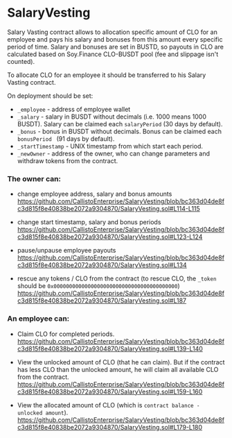 # SalaryVesting

Salary Vasting contract allows to allocation specific amount of CLO for an employee and pays his salary and bonuses from this amount every specific period of time.
Salary and bonuses are set in BUSTD, so payouts in CLO are calculated based on Soy.Finance CLO-BUSDT pool (fee and slippage isn't counted).

To allocate CLO for an employee it should be transferred to his Salary Vasting contract.

On deployment should be set:
- `_employee` - address of employee wallet
- `_salary` - salary in BUSDT without decimals (i.e. 1000 means 1000 BUSDT). Salary can be claimed each `salaryPeriod` (30 days by default).
- `_bonus` - bonus in BUSDT without decimals. Bonus can be claimed each `bonusPeriod ` (91 days by default).
- `_startTimestamp` - UNIX timestamp from which start each period.
- `_newOwner` - address of the owner, who can change parameters and withdraw tokens from the contract.

### The owner can:
- change employee address, salary and bonus amounts
https://github.com/CallistoEnterprise/SalaryVesting/blob/bc363d04de8fc3d815f8e40838be2072a9304870/SalaryVesting.sol#L114-L115

- change start timestamp, salary and bonus periods
https://github.com/CallistoEnterprise/SalaryVesting/blob/bc363d04de8fc3d815f8e40838be2072a9304870/SalaryVesting.sol#L123-L124

- pause/unpause employee payouts
https://github.com/CallistoEnterprise/SalaryVesting/blob/bc363d04de8fc3d815f8e40838be2072a9304870/SalaryVesting.sol#L134

- rescue any tokens / CLO from the contract (to rescue CLO, the `_token` should be `0x0000000000000000000000000000000000000000`)
https://github.com/CallistoEnterprise/SalaryVesting/blob/bc363d04de8fc3d815f8e40838be2072a9304870/SalaryVesting.sol#L187

### An employee can:

- Claim CLO for completed periods.
https://github.com/CallistoEnterprise/SalaryVesting/blob/bc363d04de8fc3d815f8e40838be2072a9304870/SalaryVesting.sol#L139-L140

- View the unlocked amount of CLO (that he can claim). But if the contract has less CLO than the unlocked amount, he will claim all available CLO from the contract.
https://github.com/CallistoEnterprise/SalaryVesting/blob/bc363d04de8fc3d815f8e40838be2072a9304870/SalaryVesting.sol#L159-L160

- View the allocated amount of CLO (which is `contract balance - unlocked amount`).
https://github.com/CallistoEnterprise/SalaryVesting/blob/bc363d04de8fc3d815f8e40838be2072a9304870/SalaryVesting.sol#L179-L180

